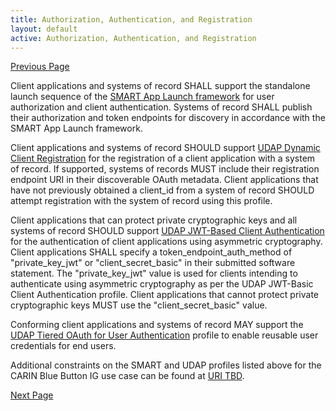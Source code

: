```yaml
---
title: Authorization, Authentication, and Registration
layout: default
active: Authorization, Authentication, and Registration
---
```


[Previous Page](Mapping_from_CPCDS_to_FHIR_Resources.html)

Client applications and systems of record SHALL support the standalone launch sequence of the [SMART App Launch framework](http://www.hl7.org/fhir/smart-app-launch/) for user authorization and client authentication. Systems of record SHALL publish their authorization and token endpoints for discovery in accordance with the SMART App Launch framework.

Client applications and systems of record SHOULD support [UDAP Dynamic Client Registration](http://www.udap.org/udap-dynamic-client-registration.html) for the registration of a client application with a system of record. If supported, systems of records MUST include their registration endpoint URI in their discoverable OAuth metadata. Client applications that have not previously obtained a client_id from a system of record SHOULD attempt registration with the system of record using this profile.

Client applications that can protect private cryptographic keys and all systems of record SHOULD support [UDAP JWT-Based Client Authentication](http://www.udap.org/udap-jwt-client-auth.html) for the authentication of client applications using asymmetric cryptography. Client applications SHALL specify a token_endpoint_auth_method of "private_key_jwt" or "client_secret_basic" in their submitted software statement. The "private_key_jwt" value is used for clients intending to authenticate using asymmetric cryptography as per the UDAP JWT-Basic Client Authentication profile. Client applications that cannot protect private cryptographic keys MUST use the "client_secret_basic" value. 
 
Conforming client applications and systems of record MAY support the [UDAP Tiered OAuth for User Authentication](http://www.udap.org/udap-user-auth.html) profile to enable reusable user credentials for end users.

Additional constraints on the SMART and UDAP profiles listed above for the CARIN Blue Button IG use case can be found at [URI TBD](http://).

[Next Page](Search_Parameters.html)